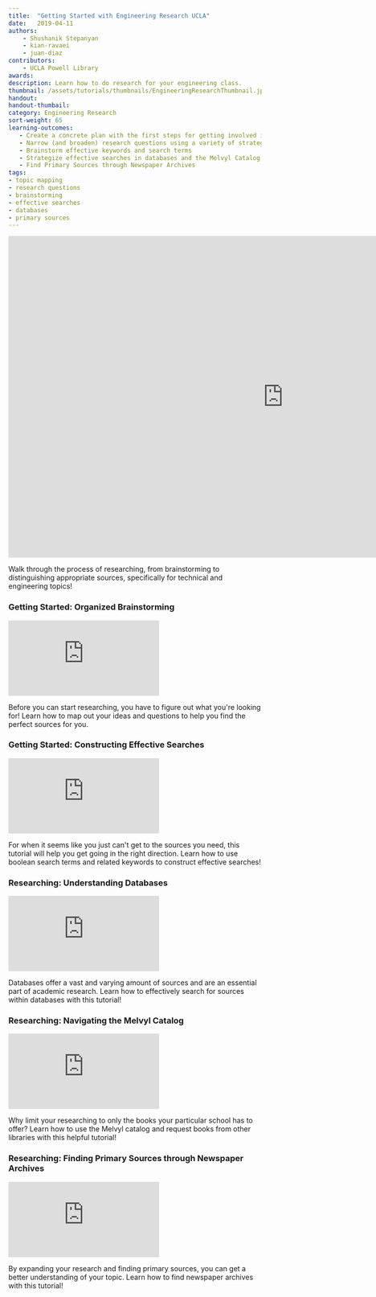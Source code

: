```yaml
---
title:  "Getting Started with Engineering Research UCLA"
date:   2019-04-11
authors: 
    - Shushanik Stepanyan
    - kian-ravaei
    - juan-diaz
contributors: 
    - UCLA Powell Library
awards:
description: Learn how to do research for your engineering class.
thumbnail: /assets/tutorials/thumbnails/EngineeringResearchThumbnail.jpg
handout:
handout-thumbail:
category: Engineering Research
sort-weight: 65
learning-outcomes:
   - Create a concrete plan with the first steps for getting involved in research
   - Narrow (and broaden) research questions using a variety of strategies (e.g., social issues, economic issues,political issues, scientific/technological issues)
   - Brainstorm effective keywords and search terms
   - Strategize effective searches in databases and the Melvyl Catalog
   - Find Primary Sources through Newspaper Archives
tags:
- topic mapping
- research questions
- brainstorming
- effective searches
- databases
- primary sources
---
```


<iframe src="https://ccle.ucla.edu/mod/hvp/embed.php?id=2242500" width="1094" height="640" frameborder="0" allowfullscreen="allowfullscreen"></iframe><script src="https://ccle.ucla.edu/mod/hvp/library/js/h5p-resizer.js" charset="UTF-8"></script>

<p>Walk through the process of researching, from brainstorming to distinguishing appropriate sources, specifically for technical and engineering topics!</p>

<!-- Start Plan Your Reading Session -->
<div class="card">
    <div class="card-body">
                <h3 class="card-title">Getting Started: Organized Brainstorming</h3>
    <div class="embed-responsive embed-responsive-16by9">
  <iframe class="embed-responsive-item card-img-top" src="https://ccle.ucla.edu/mod/hvp/embed.php?id=2424342" frameborder="0" allowfullscreen></iframe><script src="https://ccle.ucla.edu/mod/hvp/library/js/h5p-resizer.js" charset="UTF-8"></script>
    </div>
                <p class="card-text">Before you can start researching, you have to figure out what you're looking for! Learn how to map out your ideas and questions to help you find the perfect sources for you.</p>
            </div>
        </div>
<!-- End Plan Your Reading Session-->

<!-- Turn Headings Into Questions -->
<div class="card">
    <div class="card-body">
                <h3 class="card-title">Getting Started: Constructing Effective Searches</h3>
                <div class="embed-responsive embed-responsive-16by9">
  <iframe class="embed-responsive-item card-img-top" src="https://ccle.ucla.edu/mod/hvp/embed.php?id=2424343" frameborder="0" allowfullscreen></iframe><script src="https://ccle.ucla.edu/mod/hvp/library/js/h5p-resizer.js" charset="UTF-8"></script>
        </div>
               <p class="card-text">For when it seems like you just can't get to the sources you need, this tutorial will help you get going in the right direction. Learn how to use boolean search terms and related keywords to construct effective searches!</p>
    </div>
</div>
<!-- Turn Headings Into Questions -->

<!-- Start Paraphrase as you read -->
<div class="card">
    <div class="card-body">
                <h3 class="card-title">Researching: Understanding Databases</h3>
                <div class="embed-responsive embed-responsive-16by9">
  <iframe class="embed-responsive-item card-img-top" src="https://ccle.ucla.edu/mod/hvp/embed.php?id=2424344" frameborder="0" allowfullscreen></iframe><script src="https://ccle.ucla.edu/mod/hvp/library/js/h5p-resizer.js" charset="UTF-8"></script>
           </div>
                <p class="card-text">Databases offer a vast and varying amount of sources and are an essential part of academic research. Learn how to effectively search for sources within databases with this tutorial!</p>
    </div>
</div>
<!-- End Paraphrase as you read -->
 
 <!-- Start Take Relevant Notes -->
<div class="card">
    <div class="card-body">
                <h3 class="card-title">Researching: Navigating the Melvyl Catalog</h3>
                <div class="embed-responsive embed-responsive-16by9">
  <iframe class="embed-responsive-item card-img-top" src="https://ccle.ucla.edu/mod/hvp/embed.php?id=2424345" frameborder="0" allowfullscreen></iframe><script src="https://ccle.ucla.edu/mod/hvp/library/js/h5p-resizer.js" charset="UTF-8"></script>
            </div>
                <p class="card-text">Why limit your researching to only the books your particular school has to offer? Learn how to use the Melvyl catalog and request books from other libraries with this helpful tutorial!</p>
    </div>
</div>
<!-- End Take Relevant Notes-->

<!-- Make an Annotation Legend -->
<div class="card">
    <div class="card-body">
                <h3 class="card-title">Researching: Finding Primary Sources through Newspaper Archives</h3>
                <div class="embed-responsive embed-responsive-16by9">
  <iframe class="embed-responsive-item card-img-top" src="https://ccle.ucla.edu/mod/hvp/embed.php?id=2424346" frameborder="0" allowfullscreen></iframe><script src="https://ccle.ucla.edu/mod/hvp/library/js/h5p-resizer.js" charset="UTF-8"></script>
            </div>
                <p class="card-text">By expanding your research and finding primary sources, you can get a better understanding of your topic. Learn how to find newspaper archives with this tutorial!</p>
    </div>
</div>
<!-- End Make an Annotation Legend -->
